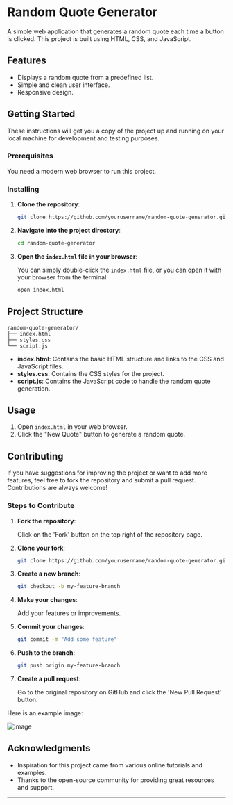 # Random Quote Generator

A simple web application that generates a random quote each time a button is clicked. This project is built using HTML, CSS, and JavaScript.

## Features

- Displays a random quote from a predefined list.
- Simple and clean user interface.
- Responsive design.

## Getting Started

These instructions will get you a copy of the project up and running on your local machine for development and testing purposes.

### Prerequisites

You need a modern web browser to run this project.

### Installing

1. **Clone the repository**:

    ```bash
    git clone https://github.com/yourusername/random-quote-generator.git
    ```

2. **Navigate into the project directory**:

    ```bash
    cd random-quote-generator
    ```

3. **Open the `index.html` file in your browser**:

    You can simply double-click the `index.html` file, or you can open it with your browser from the terminal:

    ```bash
    open index.html
    ```

## Project Structure

```
random-quote-generator/
├── index.html
├── styles.css
└── script.js
```

- **index.html**: Contains the basic HTML structure and links to the CSS and JavaScript files.
- **styles.css**: Contains the CSS styles for the project.
- **script.js**: Contains the JavaScript code to handle the random quote generation.

## Usage

1. Open `index.html` in your web browser.
2. Click the "New Quote" button to generate a random quote.

## Contributing

If you have suggestions for improving the project or want to add more features, feel free to fork the repository and submit a pull request. Contributions are always welcome!

### Steps to Contribute

1. **Fork the repository**:

    Click on the 'Fork' button on the top right of the repository page.

2. **Clone your fork**:

    ```bash
    git clone https://github.com/yourusername/random-quote-generator.git
    ```

3. **Create a new branch**:

    ```bash
    git checkout -b my-feature-branch
    ```

4. **Make your changes**:

    Add your features or improvements.

5. **Commit your changes**:

    ```bash
    git commit -m "Add some feature"
    ```

6. **Push to the branch**:

    ```bash
    git push origin my-feature-branch
    ```

7. **Create a pull request**:

    Go to the original repository on GitHub and click the 'New Pull Request' button.

Here is an example image:

   ![image](https://github.com/user-attachments/assets/a5502028-fa80-4d9d-9eed-3ae7215f1678)



## Acknowledgments

- Inspiration for this project came from various online tutorials and examples.
- Thanks to the open-source community for providing great resources and support.

---
